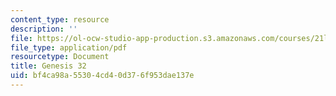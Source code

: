```yaml
---
content_type: resource
description: ''
file: https://ol-ocw-studio-app-production.s3.amazonaws.com/courses/21l-705-major-authors-john-milton-spring-2008/bf4ca98a55304cd40d376f953dae137e_MIT21L_705S08_genesis32.pdf
file_type: application/pdf
resourcetype: Document
title: Genesis 32
uid: bf4ca98a-5530-4cd4-0d37-6f953dae137e
---
```


